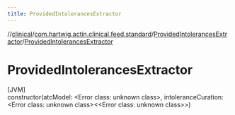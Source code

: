 ```yaml
---
title: ProvidedIntolerancesExtractor
---
```

//[clinical](../../../index.html)/[com.hartwig.actin.clinical.feed.standard](../index.html)/[ProvidedIntolerancesExtractor](index.html)/[ProvidedIntolerancesExtractor](-provided-intolerances-extractor.html)



# ProvidedIntolerancesExtractor



[JVM]\
constructor(atcModel: &lt;Error class: unknown class&gt;, intoleranceCuration: &lt;Error class: unknown class&gt;&lt;&lt;Error class: unknown class&gt;&gt;)




